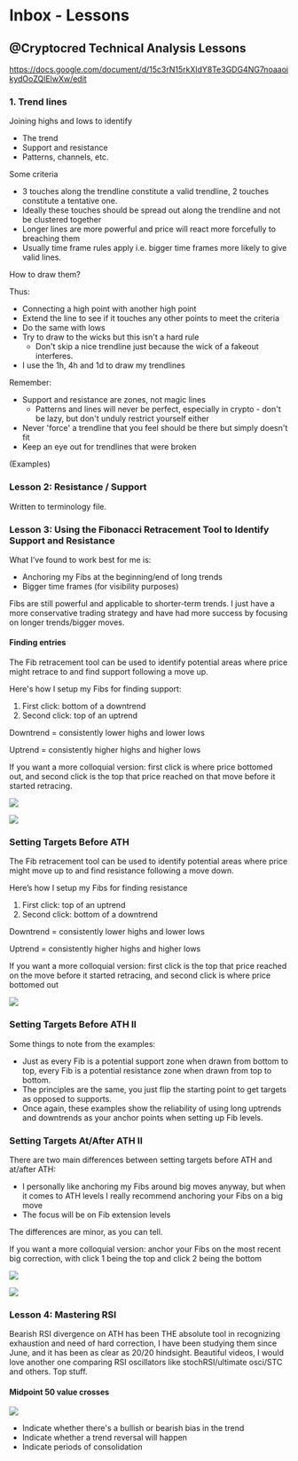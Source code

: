# Inbox - Lessons

## @Cryptocred Technical Analysis Lessons

<https://docs.google.com/document/d/15c3rN15rkXldY8Te3GDG4NG7noaaoikydOoZQlElwXw/edit>

### 1. Trend lines

Joining highs and lows to identify

* The trend
* Support and resistance
* Patterns, channels, etc.

Some criteria

* 3 touches along the trendline constitute a valid trendline, 2 touches constitute a tentative one.
* Ideally these touches should be spread out along the trendline and not be clustered together
* Longer lines are more powerful and price will react more forcefully to breaching them
* Usually time frame rules apply i.e. bigger time frames more likely to give valid lines.

How to draw them?

Thus:

* Connecting a high point with another high point
* Extend the line to see if it touches any other points to meet the criteria
* Do the same with lows
* Try to draw to the wicks but this isn't a hard rule
  * Don't skip a nice trendline just because the wick of a fakeout interferes.
* I use the 1h, 4h and 1d to draw my trendlines

Remember:

* Support and resistance are zones, not magic lines
  * Patterns and lines will never be perfect, especially in crypto - don't be lazy, but don't unduly restrict yourself either
* Never 'force' a trendline that you feel should be there but simply doesn't fit
* Keep an eye out for trendlines that were broken

(Examples)

### Lesson 2: Resistance / Support

Written to terminology file.

### Lesson 3: Using the Fibonacci Retracement Tool to Identify Support and Resistance

What I’ve found to work best for me is:

* Anchoring my Fibs at the beginning/end of long trends
* Bigger time frames (for visibility purposes)

Fibs are still powerful and applicable to shorter-term trends. I just have a more conservative trading strategy and have had more success by focusing on longer trends/bigger moves.

#### Finding entries

The Fib retracement tool can be used to identify potential areas where price might retrace to and find support following a move up.

Here's how I setup my Fibs for finding support:

1. First click: bottom of a downtrend
1. Second click: top of an uptrend

Downtrend = consistently lower highs and lower lows

Uptrend = consistently higher highs and higher lows

If you want a more colloquial version: first click is where price bottomed out, and second click is the top that price reached on that move before it started retracing.

![](https://cl.ly/ooti/download/Image%202018-01-14%20at%208.57.56%20AM.png)

![](https://cl.ly/onzH/Image%202018-01-14%20at%208.59.34%20AM.png)

### Setting Targets Before ATH

The Fib retracement tool can be used to identify potential areas where price might move up to and find resistance following a move down.

Here’s how I setup my Fibs for finding resistance

1. First click: top of an uptrend
1. Second click: bottom of a downtrend

Downtrend = consistently lower highs and lower lows

Uptrend = consistently higher highs and higher lows

If you want a more colloquial version: first click is the top that price reached on the move before it started retracing, and second click is where price bottomed out

![](https://cl.ly/oovV/Image%202018-01-14%20at%209.01.26%20AM.png)

### Setting Targets Before ATH II

Some things to note from the examples:

* Just as every Fib is a potential support zone when drawn from bottom to top, every Fib is a potential resistance zone when drawn from top to bottom.
* The principles are the same, you just flip the starting point to get targets as opposed to supports.
* Once again, these examples show the reliability of using long uptrends and downtrends as your anchor points when setting up Fib levels.

### Setting Targets At/After ATH II

There are two main differences between setting targets before ATH and at/after ATH:

* I personally like anchoring my Fibs around big moves anyway, but when it comes to ATH levels I really recommend anchoring your Fibs on a big move
* The focus will be on Fib extension levels

The differences are minor, as you can tell.

If you want a more colloquial version: anchor your Fibs on the most recent big correction, with click 1 being the top and click 2 being the bottom

![](https://cl.ly/oo7t/Image%202018-01-14%20at%209.03.37%20AM.png)

![](https://cl.ly/ont5/Image%202018-01-14%20at%209.04.22%20AM.png)

### Lesson 4: Mastering RSI

Bearish RSI divergence on ATH has been THE absolute tool in recognizing exhaustion and need of hard correction, I have been studying them since June, and it has been as clear as 20/20 hindsight. Beautiful videos, I would love another one comparing RSI oscillators like stochRSI/ultimate osci/STC and others. Top stuff.

#### Midpoint 50 value crosses

![](https://cl.ly/onve/download/Image%202018-01-14%20at%209.49.03%20AM.png)

* Indicate whether there's a bullish or bearish bias in the trend
* Indicate whether a trend reversal will happen
* Indicate periods of consolidation
